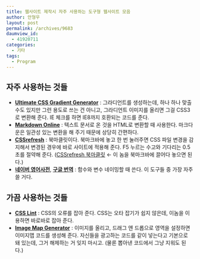 ```yaml
---
title: 웹사이트 제작시 자주 사용하는 도구형 웹사이트 모음
author: 안형우
layout: post
permalink: /archives/9683
daumview_id:
  - 41920711
categories:
  - 기타
tags:
  - Program
---
```

## 자주 사용하는 것들

*   [**Ultimate CSS Gradient Generator**][1] : 그라디언트를 생성하는데, 하나 하나 맞출 수도 있지만 그런 용도로 쓰는 건 아니고, 그라디언트 이미지를 올리면 그걸 CSS3로 변환해 준다. IE 체크를 하면 IE8까지 호환되는 코드를 준다.
*   **[Markdown Online][2]** : 텍스트 문서로 온 것을 HTML로 변환할 때 사용한다. 마크다운은 일관성 있는 변환을 해 주기 때문에 상당히 간편하다.
*   **[CSSrefresh][3]** : 북마클릿이다. 북마크바에 놓고 한 번 눌러주면 CSS 파일 변경을 감지해서 변경된 경우에 바로 사이트에 적용해 준다. F5 누르는 수고와 기다리는 0.5초를 절약해 준다. (<a href="javascript:(function(){var%20script=document.createElement('script');script.setAttribute('src','http://cssrefresh.frebsite.nl/js/cssrefresh.js');var%20head=document.getElementsByTagName('head');head[0].appendChild(script);})();">CSSrefresh 북마클릿</a> ← 이 놈을 북마크바에 끌어다 놓으면 된다.)
*   **[네이버 영어사전][5]**, **[구글 번역][6]** : 함수와 변수 네이밍할 때 쓴다. 이 도구들 중 가장 자주 쓸 거다.

## 가끔 사용하는 것들

*   **[CSS Lint][7]** : CSS의 오류를 잡아 준다. CSS는 오타 잡기가 쉽지 않은데, 이놈을 이용하면 바로바로 잡아 준다.
*   **[Image Map Generator][8]** : 이미지를 올리고, 드래그 앤 드롭으로 영역을 설정하면 이미지맵 코드를 생성해 준다. 자신들을 광고하는 코드를 같이 넣는다고 기본으로 돼 있는데, 그거 해제하는 거 잊지 마시고. (물론 뽑아낸 코드에서 그냥 지워도 된다.)

 [1]: http://www.colorzilla.com/gradient-editor/
 [2]: http://daringfireball.net/projects/markdown/dingus
 [3]: http://cssrefresh.frebsite.nl/
 [5]: http://endic.naver.com/
 [6]: http://translate.google.co.kr/?hl=ko
 [7]: http://csslint.net/
 [8]: http://www.image-maps.com/
